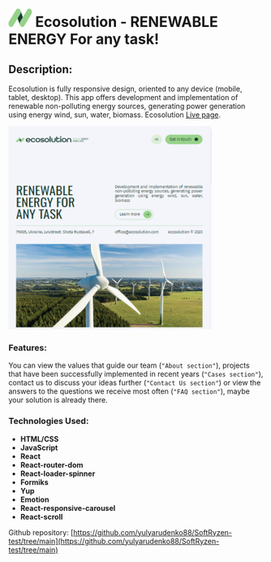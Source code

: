 # <img src="./public/favicon.svg" alt="Ecosolution - RENEWABLE ENERGY For any task!" width="46" height="36"> Ecosolution - RENEWABLE ENERGY For any task!

## Description:
Ecosolution is fully responsive design, oriented to any device (mobile, tablet, desktop).
This app offers development and implementation of renewable non-polluting energy sources, generating power generation using energy wind, sun, water, biomass.
Ecosolution [Live page](https://yulyarudenko88.github.io/SoftRyzen-test/).

<span>
<img src="./public/ecosolution.png" width="400" height="400" title="main page">
</span>

### Features:
 You can view the values ​​that guide our team (`"About section"`), projects that have been successfully implemented in recent years (`"Cases section"`), contact us to discuss your ideas further (`"Contact Us section"`) or view the answers to the questions we receive most often (`"FAQ section"`), maybe your solution is already there.

### Technologies Used:
- **HTML/CSS** 
- **JavaScript** 
- **React** 
- **React-router-dom** 
- **React-loader-spinner** 
- **Formiks** 
- **Yup** 
- **Emotion**
- **React-responsive-carousel**
- **React-scroll**

Github repository: [https://github.com/yulyarudenko88/SoftRyzen-test/tree/main](https://github.com/yulyarudenko88/SoftRyzen-test/tree/main)